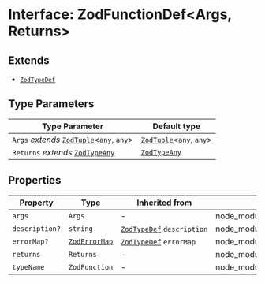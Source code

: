 # Interface: ZodFunctionDef\<Args, Returns\>

## Extends

- [`ZodTypeDef`](ZodTypeDef.md)

## Type Parameters

| Type Parameter | Default type |
| ------ | ------ |
| `Args` *extends* [`ZodTuple`](../classes/ZodTuple.md)\<`any`, `any`\> | [`ZodTuple`](../classes/ZodTuple.md)\<`any`, `any`\> |
| `Returns` *extends* [`ZodTypeAny`](../type-aliases/ZodTypeAny.md) | [`ZodTypeAny`](../type-aliases/ZodTypeAny.md) |

## Properties

| Property | Type | Inherited from | Defined in |
| ------ | ------ | ------ | ------ |
| `args` | `Args` | - | node\_modules/.pnpm/zod@3.23.8/node\_modules/zod/lib/types.d.ts:721 |
| `description?` | `string` | [`ZodTypeDef`](ZodTypeDef.md).`description` | node\_modules/.pnpm/zod@3.23.8/node\_modules/zod/lib/types.d.ts:23 |
| `errorMap?` | [`ZodErrorMap`](../type-aliases/ZodErrorMap.md) | [`ZodTypeDef`](ZodTypeDef.md).`errorMap` | node\_modules/.pnpm/zod@3.23.8/node\_modules/zod/lib/types.d.ts:22 |
| `returns` | `Returns` | - | node\_modules/.pnpm/zod@3.23.8/node\_modules/zod/lib/types.d.ts:722 |
| `typeName` | `ZodFunction` | - | node\_modules/.pnpm/zod@3.23.8/node\_modules/zod/lib/types.d.ts:723 |
